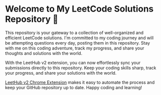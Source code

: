 # Welcome to My LeetCode Solutions Repository 🚀

This repository is your gateway to a collection of well-organized and efficient LeetCode solutions. 
I'm committed to my coding journey and will be attempting questions every day, posting them in this repository. Stay with me on this coding adventure, track my progress, and share your thoughts and solutions with the world.

With the LeetHub v2 extension, you can now effortlessly sync your submissions directly to this repository. Keep your coding skills sharp, track your progress, and share your solutions with the world.

[LeetHub v2 Chrome Extension](https://chrome.google.com/webstore/detail/leethub-v2/mhanfgfagplhgemhjfeolkkdidbakocm) makes it easy to automate the process and keep your GitHub repository up to date. Happy coding and learning!
